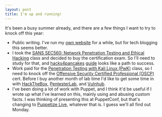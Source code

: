 ```yaml
---
layout: post
title: I'm up and running!
---
```


It's been a busy summer already, and there are a few things I want to try to knock off this year:

- Public writing. I've run my [own website](https://ronspace.org) for a while, but for tech blogging this seems better.
- I took the [SANS SEC560: Network Penetration Testing and Ethical Hacking](https://www.sans.org/course/network-penetration-testing-ethical-hacking) class and decided to buy the certification exam. So I'll need to study for that, and [hacks4pancakes](https://tisiphone.net/author/hacks4pancakes/) [guide](https://tisiphone.net/2015/08/18/giac-testing/) looks like a path to success.
- Work paid for the [Penetration Testing with Kali Linux (PwK)](https://www.offensive-security.com/information-security-training/penetration-testing-training-kali-linux/) class, so I need to knock off the [Offensive Security Certified Professional (OSCP)](https://www.offensive-security.com/information-security-certifications/oscp-offensive-security-certified-professional/) cert. Before I buy another month of lab time I'd like to get some time in with [HackTheBox](https://www.hackthebox.eu/), [PentesterLab](https://pentesterlab.com/), and [Vulnhub](https://www.vulnhub.com/).
- I've been doing a lot of work with Puppet, and I think it'd be useful if I wrote up what I've learned on this, mainly using and abusing custom facts. I was thinking of presenting this at PuppetConf, but that's changing to [Puppetize Live](https://puppet.com/puppetizelive), whatever that is. I guess we'll all find out Monday.
